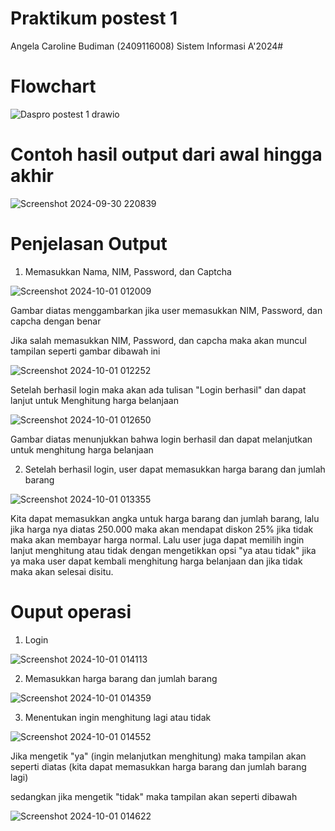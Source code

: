 # Praktikum postest 1
Angela Caroline Budiman (2409116008) Sistem Informasi A'2024#

# Flowchart
![Daspro postest 1 drawio](https://github.com/user-attachments/assets/df7e4756-33a6-4281-8937-a4c4badc0bd4)

# Contoh hasil output dari awal hingga akhir
![Screenshot 2024-09-30 220839](https://github.com/user-attachments/assets/f4314311-0b5b-4692-a4dd-021d1b1f3e71)

# Penjelasan Output
1. Memasukkan Nama, NIM, Password, dan Captcha
   
![Screenshot 2024-10-01 012009](https://github.com/user-attachments/assets/937201c5-0941-4fab-80a4-cdb887ac7202)

Gambar diatas menggambarkan jika user memasukkan NIM, Password, dan capcha dengan benar

Jika salah memasukkan NIM, Password, dan capcha maka akan muncul tampilan seperti gambar dibawah ini

![Screenshot 2024-10-01 012252](https://github.com/user-attachments/assets/73dcd244-6ada-4bfb-806b-0653ed06c99b)

Setelah berhasil login maka akan ada tulisan "Login berhasil" dan dapat lanjut untuk Menghitung harga belanjaan

![Screenshot 2024-10-01 012650](https://github.com/user-attachments/assets/9388d7ff-0dae-4f3d-9c6f-abab09aa9d76)

Gambar diatas menunjukkan bahwa login berhasil dan dapat melanjutkan untuk menghitung harga belanjaan

2. Setelah berhasil login, user dapat memasukkan harga barang dan jumlah barang

![Screenshot 2024-10-01 013355](https://github.com/user-attachments/assets/f073fcf7-b7ed-448d-a01b-4ec2b20cb887)

Kita dapat memasukkan angka untuk harga barang dan jumlah barang, lalu jika harga nya diatas 250.000 maka akan mendapat diskon 25% jika tidak maka akan membayar harga normal. Lalu user juga dapat memilih ingin lanjut menghitung atau tidak dengan mengetikkan opsi "ya atau tidak" jika ya maka user dapat kembali menghitung harga belanjaan dan jika tidak maka akan selesai disitu.

# Ouput operasi

1. Login

![Screenshot 2024-10-01 014113](https://github.com/user-attachments/assets/c98ad5f1-eca5-48fb-bbaa-182625dbf06a)

2. Memasukkan harga barang dan jumlah barang
   
![Screenshot 2024-10-01 014359](https://github.com/user-attachments/assets/f30d5008-d271-4ba4-abc9-e7a3771772a8)

3. Menentukan ingin menghitung lagi atau tidak
   
![Screenshot 2024-10-01 014552](https://github.com/user-attachments/assets/9fda3ee2-ea42-4706-883c-5b89bfd83d14)

Jika mengetik "ya" (ingin melanjutkan menghitung) maka tampilan akan seperti diatas (kita dapat memasukkan harga barang dan jumlah barang lagi)

sedangkan jika mengetik "tidak" maka tampilan akan seperti dibawah

![Screenshot 2024-10-01 014622](https://github.com/user-attachments/assets/90cbe6f1-030a-4ee6-a30f-55c4339aefb5)




   
